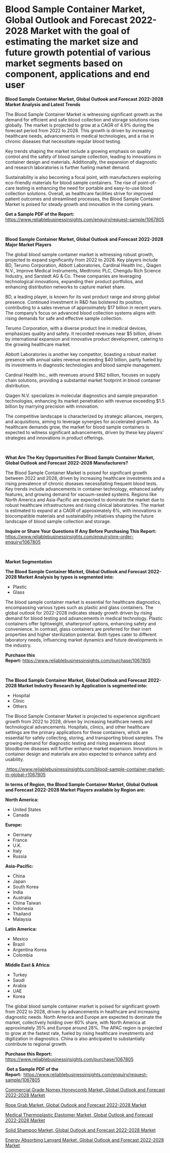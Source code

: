 <p><h1>Blood Sample Container Market, Global Outlook and Forecast 2022-2028 Market with the goal of estimating the market size and future growth potential of various market segments based on component, applications and end user</h1></p><p><strong>Blood Sample Container Market, Global Outlook and Forecast 2022-2028 Market Analysis and Latest Trends</strong></p>
<p><p>The Blood Sample Container Market is witnessing significant growth as the demand for efficient and safe blood collection and storage solutions rises globally. The market is projected to grow at a CAGR of 4.9% during the forecast period from 2022 to 2028. This growth is driven by increasing healthcare needs, advancements in medical technologies, and a rise in chronic diseases that necessitate regular blood testing. </p><p>Key trends shaping the market include a growing emphasis on quality control and the safety of blood sample collection, leading to innovations in container design and materials. Additionally, the expansion of diagnostic and research laboratories is further fueling market demand. </p><p>Sustainability is also becoming a focal point, with manufacturers exploring eco-friendly materials for blood sample containers. The rise of point-of-care testing is enhancing the need for portable and easy-to-use blood collection solutions. Overall, as healthcare facilities strive for improved patient outcomes and streamlined processes, the Blood Sample Container Market is poised for steady growth and innovation in the coming years.</p></p>
<p><strong>Get a Sample PDF of the Report:&nbsp;</strong> <a href="https://www.reliablebusinessinsights.com/enquiry/request-sample/1067805?utm_campaign=1119&utm_medium=2&utm_source=Github&utm_content=ia&utm_term=21032025&utm_id=blood-sample-container-market-global-outlook-and-forecast-2022-2028">https://www.reliablebusinessinsights.com/enquiry/request-sample/1067805</a></p>
<p>&nbsp;</p>
<p><strong>Blood Sample Container Market, Global Outlook and Forecast 2022-2028 Major Market Players</strong></p>
<p><p>The global blood sample container market is witnessing robust growth, projected to expand significantly from 2022 to 2028. Key players include BD, Terumo Corporation, Abbott Laboratories, Cardinal Health Inc., Qiagen N.V., Improve Medical Instruments, Medtronic PLC, Chengdu Rich Science Industry, and Sarstedt AG & Co. These companies are leveraging technological innovations, expanding their product portfolios, and enhancing distribution networks to capture market share.</p><p>BD, a leading player, is known for its vast product range and strong global presence. Continued investment in R&D has bolstered its position, contributing to a sales revenue of approximately $17 billion in recent years. The company’s focus on advanced blood collection systems aligns with rising demands for safe and effective sample collection.</p><p>Terumo Corporation, with a diverse product line in medical devices, emphasizes quality and safety. It recorded revenues near $5 billion, driven by international expansion and innovative product development, catering to the growing healthcare market.</p><p>Abbott Laboratories is another key competitor, boasting a robust market presence with annual sales revenue exceeding $40 billion, partly fueled by its investments in diagnostic technologies and blood sample management.</p><p>Cardinal Health Inc., with revenues around $162 billion, focuses on supply chain solutions, providing a substantial market footprint in blood container distribution.</p><p>Qiagen N.V. specializes in molecular diagnostics and sample preparation technologies, enhancing its market penetration with revenue exceeding $1.5 billion by marrying precision with innovation.</p><p>The competitive landscape is characterized by strategic alliances, mergers, and acquisitions, aiming to leverage synergies for accelerated growth. As healthcare demands grow, the market for blood sample containers is expected to witness significant advancements, driven by these key players' strategies and innovations in product offerings.</p></p>
<p>&nbsp;</p>
<p><strong>What Are The Key Opportunities For Blood Sample Container Market, Global Outlook and Forecast 2022-2028 Manufacturers?</strong></p>
<p><p>The Blood Sample Container Market is poised for significant growth between 2022 and 2028, driven by increasing healthcare investments and a rising prevalence of chronic diseases necessitating frequent blood tests. Key trends include advancements in container technology, enhanced safety features, and growing demand for vacuum-sealed systems. Regions like North America and Asia-Pacific are expected to dominate the market due to robust healthcare infrastructures and rising clinical laboratories. The market is estimated to expand at a CAGR of approximately 6%, with innovations in biocompatible materials and sustainability initiatives shaping the future landscape of blood sample collection and storage.</p></p>
<p><strong>Inquire or Share Your Questions If Any Before Purchasing This Report:</strong> <a href="https://www.reliablebusinessinsights.com/enquiry/pre-order-enquiry/1067805?utm_campaign=1119&utm_medium=2&utm_source=Github&utm_content=ia&utm_term=21032025&utm_id=blood-sample-container-market-global-outlook-and-forecast-2022-2028">https://www.reliablebusinessinsights.com/enquiry/pre-order-enquiry/1067805</a></p>
<p>&nbsp;</p>
<p><strong>Market Segmentation</strong></p>
<p><strong>The Blood Sample Container Market, Global Outlook and Forecast 2022-2028 Market Analysis by types is segmented into:</strong></p>
<p><ul><li>Plastic</li><li>Glass</li></ul></p>
<p><p>The blood sample container market is essential for healthcare diagnostics, encompassing various types such as plastic and glass containers. The global outlook for 2022-2028 indicates steady growth driven by rising demand for blood testing and advancements in medical technology. Plastic containers offer lightweight, shatterproof options, enhancing safety and convenience. In contrast, glass containers are preferred for their inert properties and higher sterilization potential. Both types cater to different laboratory needs, influencing market dynamics and future developments in the industry.</p></p>
<p><strong>Purchase this Report:&nbsp;</strong><a href="https://www.reliablebusinessinsights.com/purchase/1067805?utm_campaign=1119&utm_medium=2&utm_source=Github&utm_content=ia&utm_term=21032025&utm_id=blood-sample-container-market-global-outlook-and-forecast-2022-2028">https://www.reliablebusinessinsights.com/purchase/1067805</a></p>
<p>&nbsp;</p>
<p><strong>The Blood Sample Container Market, Global Outlook and Forecast 2022-2028 Market Industry Research by Application is segmented into:</strong></p>
<p><ul><li>Hospital</li><li>Clinic</li><li>Others</li></ul></p>
<p><p>The Blood Sample Container Market is projected to experience significant growth from 2022 to 2028, driven by increasing healthcare needs and technological advancements. Hospitals, clinics, and other healthcare settings are the primary applications for these containers, which are essential for safely collecting, storing, and transporting blood samples. The growing demand for diagnostic testing and rising awareness about bloodborne diseases will further enhance market expansion. Innovations in container design and materials are also expected to enhance safety and usability.</p></p>
<p><a href="https://www.reliablebusinessinsights.com/blood-sample-container-market-in-global-r1067805?utm_campaign=1119&utm_medium=2&utm_source=Github&utm_content=ia&utm_term=21032025&utm_id=blood-sample-container-market-global-outlook-and-forecast-2022-2028">&nbsp;https://www.reliablebusinessinsights.com/blood-sample-container-market-in-global-r1067805</a></p>
<p><strong>In terms of Region, the Blood Sample Container Market, Global Outlook and Forecast 2022-2028 Market Players available by Region are:</strong></p>
<p>
    <p> <strong> North America: </strong>
        <ul>
            <li>United States</li>
            <li>Canada</li>
        </ul>
        </p> 
    <p> <strong> Europe: </strong>
        <ul>
            <li>Germany</li>
            <li>France</li>
            <li>U.K.</li>
            <li>Italy</li>
            <li>Russia</li>
        </ul>
        </p> 
    <p> <strong> Asia-Pacific: </strong>
        <ul>
            <li>China</li>
            <li>Japan</li>
            <li>South Korea</li>
            <li>India</li>
            <li>Australia</li>
            <li>China Taiwan</li>
            <li>Indonesia</li>
            <li>Thailand</li>
            <li>Malaysia</li>
        </ul>
        </p> 
    <p> <strong> Latin America: </strong>
        <ul>
            <li>Mexico</li>
            <li>Brazil</li>
            <li>Argentina Korea</li>
            <li>Colombia</li>
        </ul>
        </p> 
    <p> <strong> Middle East & Africa: </strong>
        <ul>
            <li>Turkey</li>
            <li>Saudi</li>
            <li>Arabia</li>
            <li>UAE</li>
            <li>Korea</li>
        </ul>
    </p>
    </p>
<p><p>The global blood sample container market is poised for significant growth from 2022 to 2028, driven by advancements in healthcare and increasing diagnostic needs. North America and Europe are expected to dominate the market, collectively holding over 60% share, with North America at approximately 35% and Europe around 28%. The APAC region is projected to grow at the fastest rate, fueled by rising healthcare investments and digitization in diagnostics. China is also anticipated to substantially contribute to regional growth.</p></p>
<p><strong>Purchase this Report: </strong><a href="https://www.reliablebusinessinsights.com/purchase/1067805?utm_campaign=1119&utm_medium=2&utm_source=Github&utm_content=ia&utm_term=21032025&utm_id=blood-sample-container-market-global-outlook-and-forecast-2022-2028">https://www.reliablebusinessinsights.com/purchase/1067805</a></p>
<p>&nbsp;<strong>Get a Sample PDF of the Report:&nbsp;&nbsp;</strong><a href="https://www.reliablebusinessinsights.com/enquiry/request-sample/1067805?utm_campaign=1119&utm_medium=2&utm_source=Github&utm_content=ia&utm_term=21032025&utm_id=blood-sample-container-market-global-outlook-and-forecast-2022-2028">https://www.reliablebusinessinsights.com/enquiry/request-sample/1067805</a></p>
<p><strong></strong></p>
<p><p><a href="https://github.com/lonanweaseh4/Market-Research-Report-List-1/blob/main/commercial-grade-nomex-honeycomb-market-global-outlook-and-forecast-2022-2028-market.md?utm_campaign=1119&utm_medium=2&utm_source=Github&utm_content=ia&utm_term=21032025&utm_id=blood-sample-container-market-global-outlook-and-forecast-2022-2028">Commercial Grade Nomex Honeycomb Market, Global Outlook and Forecast 2022-2028 Market</a></p><p><a href="https://github.com/tentandyik/Market-Research-Report-List-1/blob/main/rope-grab-market-global-outlook-and-forecast-2022-2028-market.md?utm_campaign=1119&utm_medium=2&utm_source=Github&utm_content=ia&utm_term=21032025&utm_id=blood-sample-container-market-global-outlook-and-forecast-2022-2028">Rope Grab Market, Global Outlook and Forecast 2022-2028 Market</a></p><p><a href="https://github.com/myongfranzcs/Market-Research-Report-List-1/blob/main/medical-thermoplastic-elastomer-market-global-outlook-and-forecast-2022-2028-market.md?utm_campaign=1119&utm_medium=2&utm_source=Github&utm_content=ia&utm_term=21032025&utm_id=blood-sample-container-market-global-outlook-and-forecast-2022-2028">Medical Thermoplastic Elastomer Market, Global Outlook and Forecast 2022-2028 Market</a></p><p><a href="https://github.com/biandnikelrs/Market-Research-Report-List-1/blob/main/solid-shampoo-market-global-outlook-and-forecast-2022-2028-market.md?utm_campaign=1119&utm_medium=2&utm_source=Github&utm_content=ia&utm_term=21032025&utm_id=blood-sample-container-market-global-outlook-and-forecast-2022-2028">Solid Shampoo Market, Global Outlook and Forecast 2022-2028 Market</a></p><p><a href="https://github.com/mismannely/Market-Research-Report-List-1/blob/main/energy-absorbing-lanyard-market-global-outlook-and-forecast-2022-2028-market.md?utm_campaign=1119&utm_medium=2&utm_source=Github&utm_content=ia&utm_term=21032025&utm_id=blood-sample-container-market-global-outlook-and-forecast-2022-2028">Energy Absorbing Lanyard Market, Global Outlook and Forecast 2022-2028 Market</a></p></p>